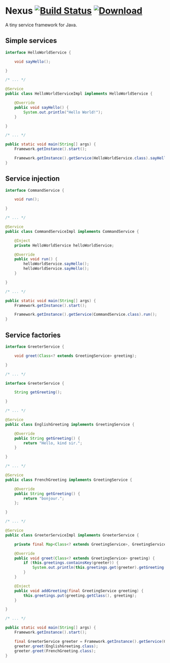 # Nexus [![Build Status](https://travis-ci.org/inkycode/nexus.svg?branch=master)](https://travis-ci.org/inkycode/nexus) [![Download](https://api.bintray.com/packages/inkycoder/maven/com.inkycode.nexus/images/download.svg)](https://bintray.com/inkycoder/maven/com.inkycode.nexus/_latestVersion)

A tiny service framework for Java.

## Simple services
```java
interface HelloWorldService {

    void sayHello();

}

/* ... */

@Service
public class HelloWorldServiceImpl implements HelloWorldService {

    @Override
    public void sayHello() {
        System.out.println("Hello World!");
    }

}

/* ... */

public static void main(String[] args) {
    Framework.getInstance().start();

    Framework.getInstance().getService(HelloWorldService.class).sayHello();
}
```

## Service injection
```java
interface CommandService {

    void run();

}

/* ... */

@Service
public class CommandServiceImpl implements CommandService {

    @Inject
    private HelloWorldService helloWorldService;

    @Override
    public void run() {
        helloWorldService.sayHello();
        helloWorldService.sayHello();
    }

}

/* ... */

public static void main(String[] args) {
    Framework.getInstance().start();

    Framework.getInstance().getService(CommandService.class).run();
}
```

## Service factories
```java
interface GreeterService {

    void greet(Class<? extends GreetingService> greeting);

}

/* ... */

interface GreeterService {

    String getGreeting();

}

/* ... */

@Service
public class EnglishGreeting implements GreetingService {

    @Override
    public String getGreeting() {
        return "Hello, kind sir.";
    }

}

/* ... */

@Service
public class FrenchGreeting implements GreetingService {

    @Override
    public String getGreeting() {
        return "bonjour.";
    };

}

/* ... */

@Service
public class GreeterServiceImpl implements GreeterService {

    private final Map<Class<? extends GreetingService>, GreetingService> greetings = new HashMap<Class<? extends GreetingService>, GreetingService>();

    @Override
    public void greet(Class<? extends GreetingService> greeting) {
        if (this.greetings.containsKey(greeter)) {
            System.out.println(this.greetings.get(greeter).getGreeting());
        }
    }

    @Inject
    public void addGreeting(final GreetingService greeting) {
        this.greetings.put(greeting.getClass(), greeting);
    }

}

/* ... */

public static void main(String[] args) {
    Framework.getInstance().start();

    final GreeterService greeter = Framework.getInstance().getService(GreeterService.class);
    greeter.greet(EnglishGreeting.class);
    greeter.greet(FrenchGreeting.class);
}
```
